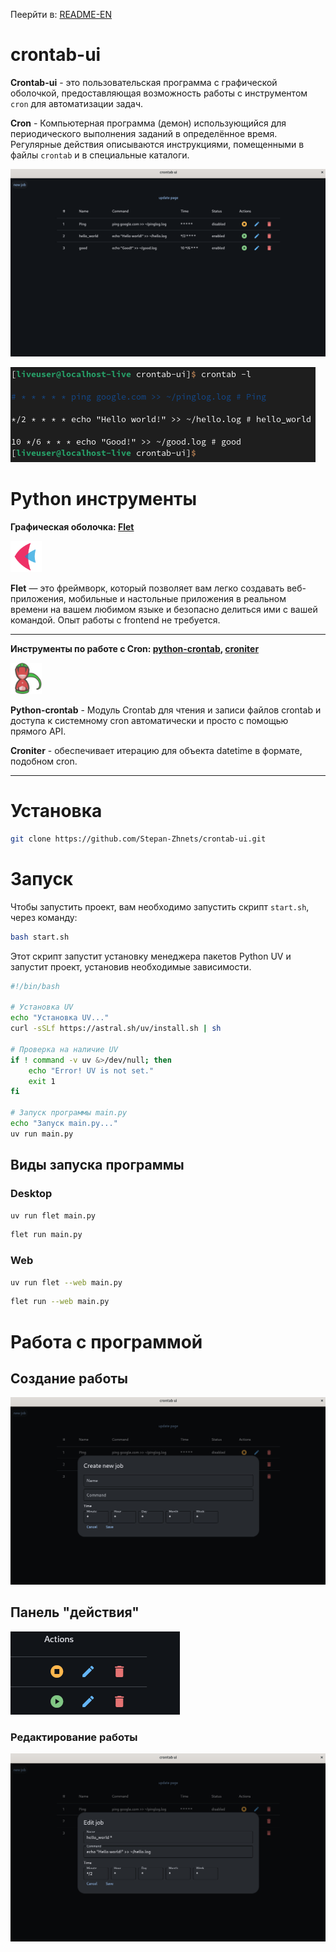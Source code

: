 Пеерйти в: [README-EN](./README.md)

# crontab-ui

**Crontab-ui** - это пользовательская программа с графической оболочкой, предоставляющая возможность работы с инструментом `cron` для автоматизации задач.

**Cron** - Компьютерная программа (демон) использующийся для периодического выполнения заданий в определённое время. Регулярные действия описываются инструкциями, помещенными в файлы `crontab` и в специальные каталоги.

![CrontabUI_mainPage](assets/crontabUI.png)

![termCrontab](assets/termCrontab.png)

# Python инструменты

**Графическая оболочка: [Flet](https://flet.dev/)**

<img src="assets/fletLogo.svg" width="50">

**Flet** — это фреймворк, который позволяет вам легко создавать веб-приложения, мобильные и настольные приложения в реальном времени на вашем любимом языке и безопасно делиться ими с вашей командой. Опыт работы с frontend не требуется.

---

**Инструменты по работе с Cron: [python-crontab](https://pypi.org/project/python-crontab/#description), [croniter](https://pypi.org/project/croniter/)**

<img src="assets/pythonCrontab.svg" width="50">

**Python-crontab** - Модуль Crontab для чтения и записи файлов crontab и доступа к системному cron автоматически и просто с помощью прямого API.

**Croniter** - обеспечивает итерацию для объекта datetime в формате, подобном cron.

---

# Установка

``` bash
git clone https://github.com/Stepan-Zhnets/crontab-ui.git
```

# Запуск

Чтобы запустить проект, вам необходимо запустить скрипт `start.sh`, через команду:

``` bash
bash start.sh
```

Этот скрипт запустит установку менеджера пакетов Python UV и запустит проект, установив необходимые зависимости.

``` bash
#!/bin/bash

# Установка UV
echo "Установка UV..."
curl -sSLf https://astral.sh/uv/install.sh | sh

# Проверка на наличие UV
if ! command -v uv &>/dev/null; then
    echo "Error! UV is not set."
    exit 1
fi

# Запуск программы main.py
echo "Запуск main.py..."
uv run main.py
```

## Виды запуска программы
### Desktop

``` sh
uv run flet main.py
```

``` sh
flet run main.py
```

### Web

```sh
uv run flet --web main.py
```

``` sh
flet run --web main.py
```

# Работа с программой

## Создание работы

![createNewJob](assets/createNewJob.png)

## Панель "действия"

![actions](assets/actions.png)

### Редактирование работы

![editJob](assets/editJob.png)

